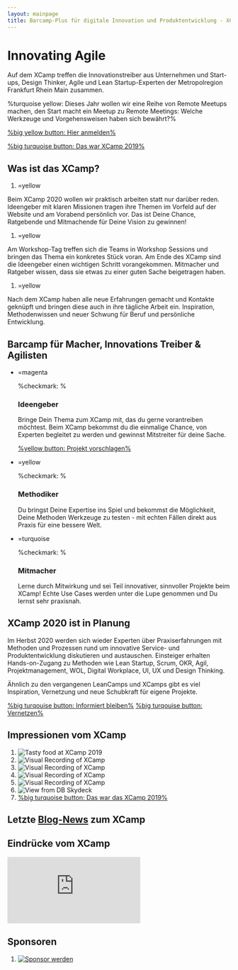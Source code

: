 ```yaml
---
layout: mainpage
title: Barcamp-Plus für digitale Innovation und Produktentwicklung - XCamp 2020
---
```


# Innovating Agile

Auf dem XCamp treffen die Innovationstreiber aus Unternehmen und Start-ups, Design Thinker, Agile und Lean Startup-Experten der Metropolregion Frankfurt Rhein Main zusammen.

%turquoise yellow: Dieses Jahr wollen wir eine Reihe von Remote Meetups machen, den Start macht ein Meetup zu Remote Meetings: Welche Werkzeuge und Vorgehensweisen haben sich bewährt?%

[%big yellow button: Hier anmelden%](meetup/2020-06-26-remote-meetings)
<!--[%big yellow button: Jetzt Ticket kaufen%](tickets)-->
[%big turquoise button: Das war XCamp 2019%](blog/2019-09-22-impressions-of-xcamp-2019)

## Was ist das XCamp?

1. =yellow

  Beim XCamp 2020 wollen wir praktisch arbeiten statt nur darüber reden. Ideengeber mit klaren Missionen tragen ihre Themen im Vorfeld auf der Website und am Vorabend persönlich vor. Das ist Deine Chance, Ratgebende und Mitmachende für Deine Vision zu gewinnen!

1. =yellow

  Am Workshop-Tag treffen sich die Teams in Workshop Sessions und bringen das Thema ein konkretes Stück voran. Am Ende des XCamp sind die Ideengeber einen wichtigen Schritt vorangekommen. Mitmacher und Ratgeber wissen, dass sie etwas zu einer guten Sache beigetragen haben.

1. =yellow

  Nach dem XCamp haben alle neue Erfahrungen gemacht und Kontakte geknüpft und bringen diese auch in ihre tägliche Arbeit ein. Inspiration, Methodenwissen und neuer Schwung für Beruf und persönliche Entwicklung.

## Barcamp für Macher, Innovations Treiber & Agilisten

- =magenta

  %checkmark: %
  ### Ideengeber

  Bringe Dein Thema zum XCamp mit, das du gerne vorantreiben möchtest. Beim XCamp bekommst du die einmalige Chance, von Experten begleitet zu werden und gewinnst Mitstreiter für deine Sache.

  [%yellow button: Projekt vorschlagen%](mailto:purpose@xcamp.co?subject=Projektvorschlag%20für%20das%20XCamp%202020)

- =yellow

  %checkmark: %
  ### Methodiker

  Du bringst Deine Expertise ins Spiel und bekommst die Möglichkeit, Deine Methoden Werkzeuge zu testen - mit echten Fällen direkt aus Praxis für eine bessere Welt.

- =turquoise

  %checkmark: %
  ### Mitmacher

  Lerne durch Mitwirkung und sei Teil innovativer, sinnvoller Projekte beim XCamp! Echte Use Cases werden unter die Lupe genommen und Du lernst sehr praxisnah.

## XCamp 2020 ist in Planung

Im Herbst 2020 werden sich wieder Experten über Praxiserfahrungen mit Methoden und Prozessen rund um innovative Service- und Produktentwicklung diskutieren und austauschen. Einsteiger erhalten Hands-on-Zugang zu Methoden wie Lean Startup, Scrum, OKR, Agil, Projektmanagement, WOL, Digital Workplace, UI, UX und Design Thinking.

Ähnlich zu den vergangenen LeanCamps und XCamps gibt es viel Inspiration, Vernetzung und neue Schubkraft für eigene Projekte.

[%big turqouise button: Informiert bleiben%](newsletter)
[%big turqouise button: Vernetzen%](netvis)

## Impressionen vom XCamp

1. ![Tasty food at XCamp 2019](blog/media/0-4.jpeg)
2. ![Visual Recording of XCamp](blog/media/0-5.jpeg)
3. ![Visual Recording of XCamp](blog/media/0-6.jpeg)
4. ![Visual Recording of XCamp](blog/media/0-7.jpeg)
5. ![Visual Recording of XCamp](blog/media/0-8.jpeg)
6. ![View from DB Skydeck](blog/media/0-9.jpeg)
7. [%big turquoise button: Das war das XCamp 2019%](blog/2019-09-22-impressions-of-xcamp-2019)

## Letzte [Blog-News](blog) zum XCamp

<div id="newest-blog-entries"></div>

## Eindrücke vom XCamp

<iframe src="https://www.youtube.com/embed/bPJKoiXNvz8?feature=oembed&amp;enablejsapi=1&amp;wmode=opaque" frameborder="0" allow="autoplay; encrypted-media" allowfullscreen="" id="player_1" name="fitvid0"></iframe>

<!--
## Das Format des XCamp-->
<!--
1. Das XCamp wird als Open-Space organisiert. Die Inhalte werden von den Teilnehmern selbst bestimmt. Das Format wird auch (Un-) Konferenz bezeichnet. Es eröffnet den Teilnehmern ein Maximum an Interaktion, zudem ein hohes Maß an Inspiration und Lernfortschritt – insbesondere für Neulinge. Schwerpunkt des XCamps liegt auf den Themenfeldern Agiles Management und Innovation im Unternehmenskontext.-->
<!--  
1. Im Hinblick zu einer traditionellen Konferenz gibt es wenige festgelegte Redner. Als Besucher der Konferenz kannst Du, wie jeder andere Teilnehmer, eine eigene Session halten. In dieser diskutierst Du beispielsweise Deine Erfahrungen zu einem Thema oder erhältst Best-Practice-Hinweise von anderen Teilnehmern.-->
<!--  
1. Die Agenda des XCamps, auch als Line-Up bezeichnet, wird in der Session-Planung zu Beginn bestimmt. Jeder Teilnehmer erhält die Chance, einen Beitrag zu leisten und an anderen interessante Beiträge teilzuhaben.-->




## Sponsoren

1. [![Sponsor werden](media/sponsors/Sponsoren_Logos_xcamp_2018__Ihr-Logo_v1.png)](mailto:sponsoring@xcamp.co)

<!--## Netzwerkpartner-->

<div id="location" class="three-boxes">
<div class="map two-cols">
    <!--iframe style="border: 0;"
            src="https://www.google.com/maps/embed?pb=!1m18!1m12!1m3!1d4007.840430949455!2d8.665983995064554!3d50.108191103824126!2m3!1f0!2f0!3f0!3m2!1i1024!2i768!4f13.1!3m3!1m2!1s0x0%3A0x295910c3a828480!2sDB+Systel+GmbH!5e0!3m2!1sen!2sde!4v1563117709421!5m2!1sen!2sde"
            width="100%" height="450" allowfullscreen="allowfullscreen"></iframe-->
</div>

<!--div class="yellow box">
    <p><b>DB Systel GmbH</b><br/>
        Skydeck im Silberturm</p>

    <p>Jürgen-Ponto-Platz 1<br/>
        60329 Frankfurt am Main</p>
</div-->
</div>
